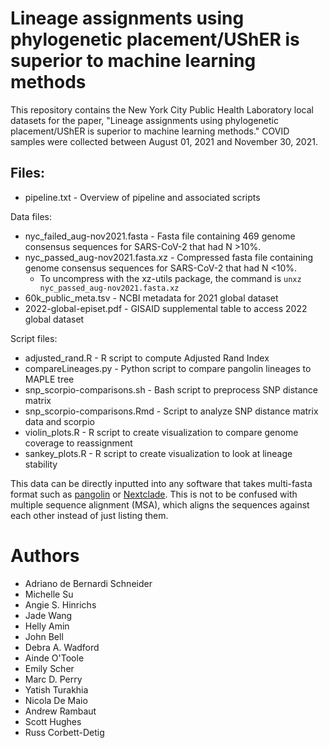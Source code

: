 # Lineage assignments using phylogenetic placement/UShER is superior to machine learning methods

This repository contains the New York City Public Health Laboratory local datasets for the paper, "Lineage assignments using phylogenetic placement/UShER is superior to machine learning methods." COVID samples were collected between August 01, 2021 and November 30, 2021. 


## Files:

* pipeline.txt - Overview of pipeline and associated scripts

Data files:
* nyc_failed_aug-nov2021.fasta - Fasta file containing 469 genome consensus sequences for SARS-CoV-2 that had N >10%. 
* nyc_passed_aug-nov2021.fasta.xz - Compressed fasta file containing genome consensus sequences for SARS-CoV-2 that had N <10%. 
  - To uncompress with the xz-utils package, the command is `unxz nyc_passed_aug-nov2021.fasta.xz`
* 60k_public_meta.tsv - NCBI metadata for 2021 global dataset
* 2022-global-episet.pdf - GISAID supplemental table to access 2022 global dataset

Script files:
* adjusted_rand.R - R script to compute Adjusted Rand Index
* compareLineages.py - Python script to compare pangolin lineages to MAPLE tree
* snp_scorpio-comparisons.sh - Bash script to preprocess SNP distance matrix
* snp_scorpio-comparisons.Rmd - Script to analyze SNP distance matrix data and scorpio
* violin_plots.R - R script to create visualization to compare genome coverage to reassignment
* sankey_plots.R - R script to create visualization to look at lineage stability


This data can be directly inputted into any software that takes multi-fasta format such as [pangolin](https://github.com/cov-lineages/pangolin) or [Nextclade](https://clades.nextstrain.org/). This is not to be confused with multiple sequence alignment (MSA), which aligns the sequences against each other instead of just listing them.

# Authors

* Adriano de Bernardi Schneider
* Michelle Su
* Angie S. Hinrichs
* Jade Wang
* Helly Amin
* John Bell
* Debra A. Wadford
* Ainde O'Toole
* Emily Scher
* Marc D. Perry
* Yatish Turakhia
* Nicola De Maio
* Andrew Rambaut
* Scott Hughes
* Russ Corbett-Detig
